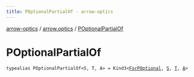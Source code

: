 ```yaml
---
title: POptionalPartialOf - arrow-optics
---
```


[arrow-optics](../index.html) / [arrow.optics](index.html) / [POptionalPartialOf](./-p-optional-partial-of.html)

# POptionalPartialOf

`typealias POptionalPartialOf<S, T, A> = Kind3<`[`ForPOptional`](-for-p-optional.html)`, `[`S`](-p-optional-partial-of.html#S)`, `[`T`](-p-optional-partial-of.html#T)`, `[`A`](-p-optional-partial-of.html#A)`>`